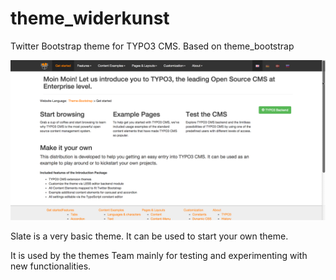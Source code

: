 # theme_widerkunst

Twitter Bootstrap theme for TYPO3 CMS. Based on theme_bootstrap

![Screenshot](Meta/Screenshots/screenshot.png)

Slate is a very basic theme. It can be used to start your own theme.

It is used by the themes Team mainly for testing and experimenting with new functionalities.

<!---
![Screenshot](Meta/Screenshots/screenshot-01.png)
![Screenshot](Meta/Screenshots/screenshot-02.png)
![Screenshot](Meta/Screenshots/screenshot-03.png)
-->
